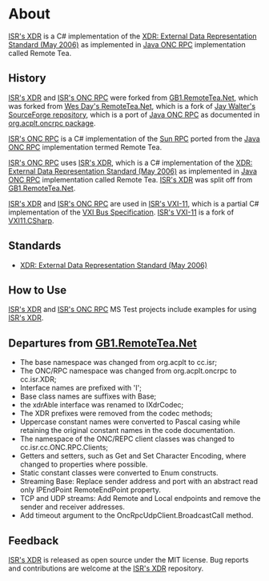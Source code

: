 # About

[ISR's XDR] is a C# implementation of the [XDR: External Data Representation Standard (May 2006)] as implemented in [Java ONC RPC] implementation called Remote Tea.

## History

[ISR's XDR] and [ISR's ONC RPC] were forked from [GB1.RemoteTea.Net], which was forked from [Wes Day's RemoteTea.Net], which is a fork of [Jay Walter's SourceForge repository], which is a port of [Java ONC RPC] as documented in [org.acplt.oncrpc package].

[ISR's ONC RPC] is a C# implementation of the [Sun RPC] ported from the [Java ONC RPC] implementation termed Remote Tea.

[ISR's ONC RPC] uses [ISR's XDR], which is a C# implementation of the [XDR: External Data Representation Standard (May 2006)] as implemented in [Java ONC RPC] implementation called Remote Tea. [ISR's XDR] was split off from [GB1.RemoteTea.Net].

[ISR's XDR] and [ISR's ONC RPC] are used in [ISR's VXI-11], which is a partial C# implementation of the [VXI Bus Specification]. [ISR's VXI-11] is a fork of [VXI11.CSharp].

## Standards

* [XDR: External Data Representation Standard (May 2006)]

## How to Use

[ISR's XDR] and [ISR's ONC RPC] MS Test projects include examples for using [ISR's XDR].

## Departures from [GB1.RemoteTea.Net]

* The base namespace was changed from org.acplt to cc.isr;
* The ONC/RPC namespace was changed from org.acplt.oncrpc to cc.isr.XDR;
* Interface names are prefixed with 'I';
* Base class names are suffixes with Base;
* the xdrAble interface was renamed to IXdrCodec;
* The XDR prefixes were removed from the codec methods;
* Uppercase constant names were converted to Pascal casing while retaining the original constant names in the code documentation. 
* The namespace of the ONC/REPC client classes was changed to cc.isr.cc.ONC.RPC.Clients;
* Getters and setters, such as Get and Set Character Encoding, where changed to properties where possible.
* Static constant classes were converted to Enum constructs.
* Streaming Base: Replace sender address and port with an abstract read only IPEndPoint RemoteEndPoint property.
* TCP and UDP streams: Add Remote and Local endpoints and remove the sender and receiver addresses. 
* Add timeout argument to the OncRpcUdpClient.BroadcastCall method.

## Feedback

[ISR's XDR] is released as open source under the MIT license.
Bug reports and contributions are welcome at the [ISR's XDR] repository.

[ISR's XDR]: https://github.com/ATECoder/dn.xdr
[ISR's ONC RPC]: https://github.com/ATECoder/dn.onc.rpc
[ISR's VXI-11]: https://github.com/ATECoder/dn.vxi11
[ISR's VXI-11 IEEE488]: https://github.com/ATECoder/dn.vxi11/src/vxi/ieee488
[XDR: External Data Representation Standard (May 2006)]: http://tools.ietf.org/html/rfc4506
[Sun RPC]: https://en.wikipedia.org/wiki/Sun_RPC
[VXI Bus Specification]: https://vxibus.org/specifications.html

[Jay Walter's SourceForge repository]: https://sourceforge.net/p/remoteteanet
[Wes Day's RemoteTea.Net]: https://github.com/wespday/RemoteTea.Net
[GB1.RemoteTea.Net]: https://github.com/galenbancroft/RemoteTea.Net
[org.acplt.oncrpc package]: https://people.eecs.berkeley.edu/~jonah/javadoc/org/acplt/oncrpc/package-summary.html
[Java ONC RPC]: https://github.com/remotetea/remotetea/tree/master/src/tests/org/acplt/oncrpc
[VXI11.CSharp]: https://github.com/Xanliang/VXI11.CSharp 

